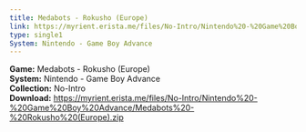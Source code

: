 ```yaml
---
title: Medabots - Rokusho (Europe)
link: https://myrient.erista.me/files/No-Intro/Nintendo%20-%20Game%20Boy%20Advance/Medabots%20-%20Rokusho%20(Europe).zip
type: single1
System: Nintendo - Game Boy Advance
---
```

<b>Game:</b> Medabots - Rokusho (Europe)<br>
<b>System:</b> Nintendo - Game Boy Advance<br>
<b>Collection:</b> No-Intro<br>
<b>Download:</b> https://myrient.erista.me/files/No-Intro/Nintendo%20-%20Game%20Boy%20Advance/Medabots%20-%20Rokusho%20(Europe).zip